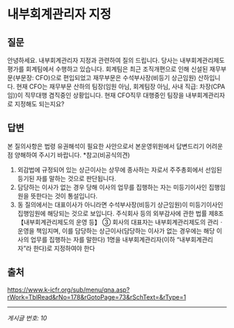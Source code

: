 # 내부회계관리자 지정

## 질문
안녕하세요.
내부회계관리자 지정과 관련하여 질의 드립니다.
당사는 내부회계관리제도 평가를 회계팀에서 수행하고 있습니다.
회계팀은 최근 조직개편으로 인해 신설된 재무부문(부문장: CFO)으로 편입되었고 재무부문은 수석부사장(비등기 상근임원) 산하입니다.
현재 CFO는 재무부문 산하의 팀장(임원 아님, 회계팀장 아님, 사내 직급: 차장(CPA 임))이 직무대행 겸직중인 상황입니다.
현재 CFO직무 대행중인 팀장을 내부회계관리자로 지정해도 되는지요?

## 답변
본 질의사항은 법령 유권해석이 필요한 사안으로서 본운영위원에서 답변드리기 어려운 점 양해하여 주시기 바랍니다.
*참고(비공식의견)
1. 외감법에 규정되어 있는 상근이사는 상무에 종사하는 자로서 주주총회에서 선임된 등기된 자를 말하는 것으로 판단됩니다.
2. 담당하는 이사가 없는 경우 당해 이사의 업무를 집행하는 자는 미등기이사인 집행임원을 뜻한다는 것이 통설입니다.
3. 동 질의에서는 대표이사가 아니라면 수석부사장(비등기 상근임원)이 미등기이사인 집행임원에 해당되는 것으로 보입니다.
주식회사 등의 외부감사에 관한 법률 제8조 【내부회계관리제도의 운영 등】
③ 회사의 대표자는 내부회계관리제도의 관리ㆍ운영을 책임지며, 이를 담당하는 상근이사(담당하는 이사가 없는 경우에는 해당 이사의 업무를 집행하는 자를 말한다) 1명을 내부회계관리자(이하 “내부회계관리자”라 한다)로 지정하여야 한다

## 출처
https://www.k-icfr.org/sub/menu/qna.asp?rWork=TblRead&rNo=178&rGotoPage=73&rSchText=&rType=1

---
*게시글 번호: 10*
